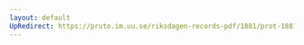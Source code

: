 ```yaml
---
layout: default
UpRedirect: https://pruto.im.uu.se/riksdagen-records-pdf/1881/prot-1881--ak--026.pdf
---
```

